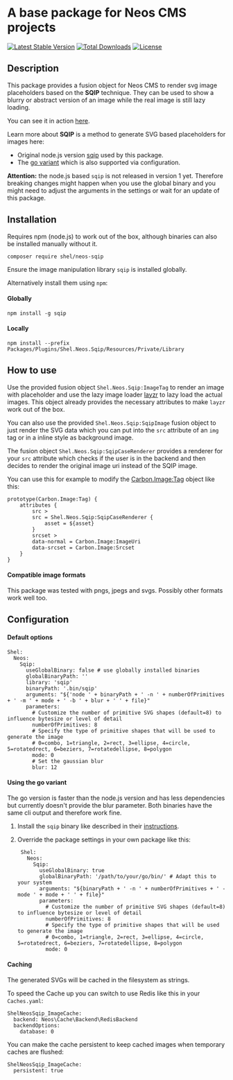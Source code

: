 # A base package for Neos CMS projects

[![Latest Stable Version](https://poser.pugx.org/shel/neos-sqip/v/stable)](https://packagist.org/packages/shel/neos-sqip)
[![Total Downloads](https://poser.pugx.org/shel/neos-sqip/downloads)](https://packagist.org/packages/shel/neos-sqip)
[![License](https://poser.pugx.org/shel/neos-sqip/license)](https://packagist.org/packages/shel/neos-sqip)

Description
-----------

This package provides a fusion object for Neos CMS to render svg image placeholders based on the **SQIP** technique.
They can be used to show a blurry or abstract version of an image while the real image is still lazy loading.

You can see it in action [here](https://vimeo.com/273546493).

Learn more about **SQIP** is a method to generate SVG based placeholders for images here:
* Original node.js version [sqip](https://github.com/technopagan/sqip) used by this package. 
* The [go variant](https://github.com/denisbrodbeck/sqip) which is also supported via configuration.

**Attention:** the node.js based `sqip` is not released in version 1 yet. 
Therefore breaking changes might happen when you use the global binary and you might need to adjust
the arguments in the settings or wait for an update of this package.

Installation
------------

Requires npm (node.js) to work out of the box, although binaries can also be installed manually without it.

    composer require shel/neos-sqip

Ensure the image manipulation library `sqip` is installed globally. 

Alternatively install them using `npm`:

#### Globally

    npm install -g sqip

#### Locally

    npm install --prefix Packages/Plugins/Shel.Neos.Sqip/Resources/Private/Library
    
How to use
----------

Use the provided fusion object `Shel.Neos.Sqip:ImageTag` to render an image with placeholder and use
the lazy image loader [layzr](https://github.com/callmecavs/layzr.js) to lazy load the actual images.
This object already provides the necessary attributes to make `layzr` work out of the box.

You can also use the provided `Shel.Neos.Sqip:SqipImage` fusion object to just render the SVG data which you can
put into the `src` attribute of an `img` tag or in a inline style as background image.

The fusion object `Shel.Neos.Sqip:SqipCaseRenderer` provides a renderer for your `src` attribute which checks 
if the user is in the backend and then decides to render the original image uri instead of the SQIP image. 

You can use this for example to modify the [Carbon.Image:Tag](https://github.com/CarbonPackages/Carbon.Image) object like this:

    prototype(Carbon.Image:Tag) {
        attributes {
            src >
            src = Shel.Neos.Sqip:SqipCaseRenderer {
                asset = ${asset}
            }
            srcset >
            data-normal = Carbon.Image:ImageUri
            data-srcset = Carbon.Image:Srcset
        }
    }

#### Compatible image formats

This package was tested with pngs, jpegs and svgs.
Possibly other formats work well too.
    
Configuration
-------------

#### Default options

    Shel:
      Neos:
        Sqip:
          useGlobalBinary: false # use globally installed binaries
          globalBinaryPath: ''
          library: 'sqip'
          binaryPath: '.bin/sqip'
          arguments: "${'node ' + binaryPath + ' -n ' + numberOfPrimitives + ' -m ' + mode + ' -b ' + blur + ' ' + file}"
          parameters:
            # Customize the number of primitive SVG shapes (default=8) to influence bytesize or level of detail
            numberOfPrimitives: 8
            # Specify the type of primitive shapes that will be used to generate the image
            # 0=combo, 1=triangle, 2=rect, 3=ellipse, 4=circle, 5=rotatedrect, 6=beziers, 7=rotatedellipse, 8=polygon
            mode: 0
            # Set the gaussian blur
            blur: 12
    
#### Using the go variant

The go version is faster than the node.js version and has less dependencies but currently doesn't provide the blur parameter.
Both binaries have the same cli output and therefore work fine.

1. Install the `sqip` binary like described in their [instructions](https://github.com/denisbrodbeck/sqip).
2. Override the package settings in your own package like this:

        Shel:
          Neos:
            Sqip:
              useGlobalBinary: true
              globalBinaryPath: '/path/to/your/go/bin/' # Adapt this to your system
              arguments: "${binaryPath + ' -n ' + numberOfPrimitives + ' -mode ' + mode + ' ' + file}"
              parameters:
                # Customize the number of primitive SVG shapes (default=8) to influence bytesize or level of detail
                numberOfPrimitives: 8
                # Specify the type of primitive shapes that will be used to generate the image
                # 0=combo, 1=triangle, 2=rect, 3=ellipse, 4=circle, 5=rotatedrect, 6=beziers, 7=rotatedellipse, 8=polygon
                mode: 0

#### Caching

The generated SVGs will be cached in the filesystem as strings. 

To speed the Cache up you can switch to use Redis like this in your `Caches.yaml`:

    ShelNeosSqip_ImageCache:
      backend: Neos\Cache\Backend\RedisBackend
      backendOptions:
        database: 0

You can make the cache persistent to keep cached images when temporary caches are flushed:

    ShelNeosSqip_ImageCache:
      persistent: true
